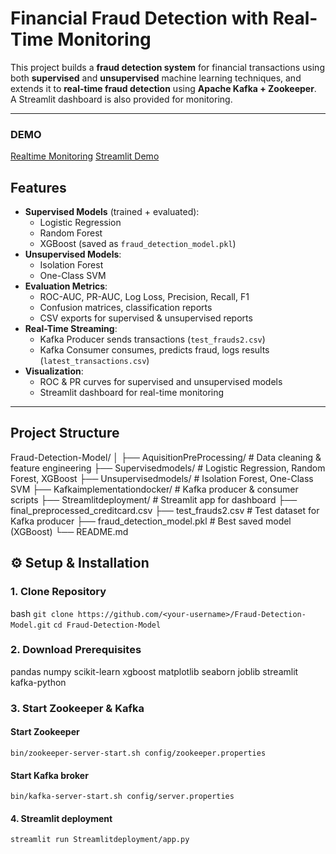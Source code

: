 # Financial Fraud Detection with Real-Time Monitoring

This project builds a **fraud detection system** for financial transactions using both **supervised** and **unsupervised** machine learning techniques, and extends it to **real-time fraud detection** using **Apache Kafka + Zookeeper**.  
A Streamlit dashboard is also provided for monitoring.

---

### DEMO
[Realtime Monitoring](https://drive.google.com/file/d/13tpnIn1iwtckN-lxdDku1Ge4zECQVCW8/view?usp=drive_link)
[Streamlit Demo](https://drive.google.com/file/d/1pc4rPFCGF2dMdvQxr7Vjzw77KmpzQ7wt/view?usp=drive_link)

## Features
- **Supervised Models** (trained + evaluated):
  - Logistic Regression
  - Random Forest
  - XGBoost (saved as `fraud_detection_model.pkl`)
- **Unsupervised Models**:
  - Isolation Forest
  - One-Class SVM
- **Evaluation Metrics**:
  - ROC-AUC, PR-AUC, Log Loss, Precision, Recall, F1
  - Confusion matrices, classification reports
  - CSV exports for supervised & unsupervised reports
- **Real-Time Streaming**:
  - Kafka Producer sends transactions (`test_frauds2.csv`)
  - Kafka Consumer consumes, predicts fraud, logs results (`latest_transactions.csv`)
- **Visualization**:
  - ROC & PR curves for supervised and unsupervised models
  - Streamlit dashboard for real-time monitoring

---

## Project Structure
Fraud-Detection-Model/
│
├── AquisitionPreProcessing/ # Data cleaning & feature engineering
├── Supervisedmodels/ # Logistic Regression, Random Forest, XGBoost
├── Unsupervisedmodels/ # Isolation Forest, One-Class SVM
├── Kafkaimplementationdocker/ # Kafka producer & consumer scripts
├── Streamlitdeployment/ # Streamlit app for dashboard
├── final_preprocessed_creditcard.csv
├── test_frauds2.csv # Test dataset for Kafka producer
├── fraud_detection_model.pkl # Best saved model (XGBoost)
└── README.md


## ⚙️ Setup & Installation

### 1. Clone Repository
bash
```git clone https://github.com/<your-username>/Fraud-Detection-Model.git```
```cd Fraud-Detection-Model```

### 2. Download Prerequisites
pandas
numpy
scikit-learn
xgboost
matplotlib
seaborn
joblib
streamlit
kafka-python

### 3. Start Zookeeper & Kafka
#### Start Zookeeper
```bin/zookeeper-server-start.sh config/zookeeper.properties```

#### Start Kafka broker
```bin/kafka-server-start.sh config/server.properties```

#### 4. Streamlit deployment
```streamlit run Streamlitdeployment/app.py```
